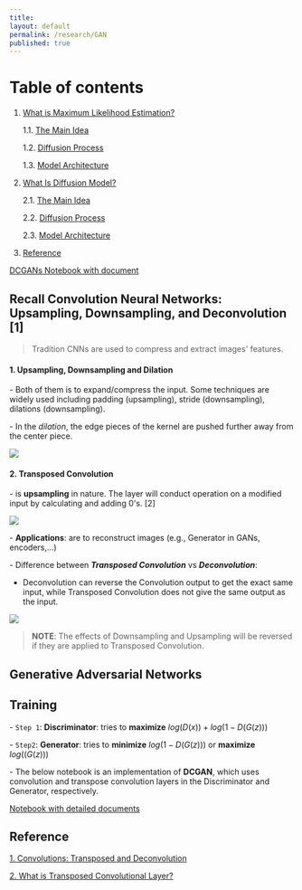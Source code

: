 ```yaml
---
title:
layout: default
permalink: /research/GAN
published: true
---
```


# Table of contents

1. [What is Maximum Likelihood Estimation?](#0concept)

    1.1. [The Main Idea](#idea)

    1.2. [Diffusion Process](#process)

    1.3. [Model Architecture](#archi)

2. [What Is Diffusion Model?](#1concept)

    2.1. [The Main Idea](#1idea)

    2.2. [Diffusion Process](#1process)

    2.3. [Model Architecture](#1archi)

3. [Reference](#ref)


[DCGANs Notebook with document](https://colab.research.google.com/github/pytorch/tutorials/blob/gh-pages/_downloads/5f81194dd43910d586578638f83205a3/dcgan_faces_tutorial.ipynb#scrollTo=zB8Yhhy5Bc14)

## Recall Convolution Neural Networks: Upsampling, Downsampling, and Deconvolution [1]

> Tradition CNNs are used to compress and extract images' features.

#### 1. Upsampling, Downsampling and Dilation

\- Both of them is to expand/compress the input. Some techniques are widely used including padding (upsampling), stride (downsampling), dilations (downsampling).

\- In the *dilation*, the edge pieces of the kernel are pushed further away from the center piece.

![](https://miro.medium.com/v2/resize:fit:640/format:webp/1*SVkgHoFoiMZkjy54zM_SUw.gif)

#### 2. Transposed Convolution

\- is **upsampling** in nature. The layer will conduct operation on a modified input by calculating and adding 0's. [2]

![](https://miro.medium.com/v2/resize:fit:640/format:webp/1*KGrCz7aav02KoGuO6znO0w.gif)

\- **Applications**: are to reconstruct images (e.g., Generator in GANs, encoders,...)

\- Difference between ***Transposed Convolution*** vs ***Deconvolution***:

+ Deconvolution can reverse the Convolution output to get the exact same input, while Transposed Convolution does not give the same output as the input.

![](https://miro.medium.com/v2/resize:fit:1100/format:webp/1*gjDHvfY6XELWPZ50rqFs1A.png)

> **NOTE**: The effects of Downsampling and Upsampling will be reversed if they are applied to Transposed Convolution.


## Generative Adversarial Networks 

## Training

\- `Step 1`: **Discriminator**: tries to **maximize** $log(D(x)) + log(1-D(G(z)))$

\- `Step2`: **Generator**: tries to **minimize** $log(1-D(G(z)))$ or **maximize** $log((G(z)))$

\- The below notebook is an implementation of **DCGAN**, which uses convolution and transpose convolution layers in the Discriminator and Generator, respectively.

[Notebook with detailed documents](https://colab.research.google.com/drive/1LB8oNWhxnft9JauQIuGH1USeAClvsPuf#scrollTo=j6-ibf5iBc19)

## Reference

[1. Convolutions: Transposed and Deconvolution](https://medium.com/@marsxiang/convolutions-transposed-and-deconvolution-6430c358a5b6)

[2. What is Transposed Convolutional Layer?](https://towardsdatascience.com/what-is-transposed-convolutional-layer-40e5e6e31c11)